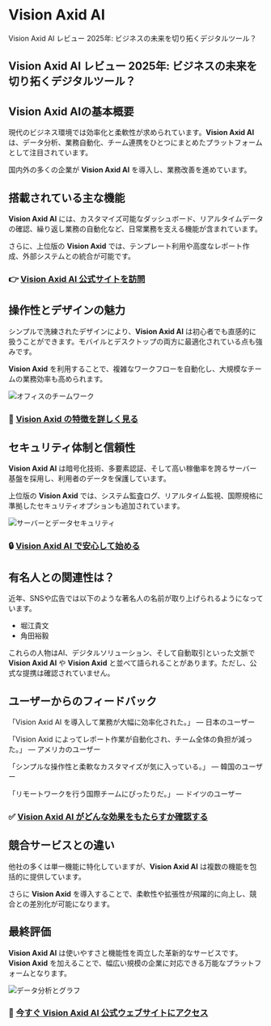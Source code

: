 # Vision Axid AI
Vision Axid AI レビュー 2025年: ビジネスの未来を切り拓くデジタルツール？
## Vision Axid AI レビュー 2025年: ビジネスの未来を切り拓くデジタルツール？

## Vision Axid AIの基本概要
現代のビジネス環境では効率化と柔軟性が求められています。**Vision Axid AI** は、データ分析、業務自動化、チーム連携をひとつにまとめたプラットフォームとして注目されています。  

国内外の多くの企業が **Vision Axid AI** を導入し、業務改善を進めています。

## 搭載されている主な機能
**Vision Axid AI** には、カスタマイズ可能なダッシュボード、リアルタイムデータの確認、繰り返し業務の自動化など、日常業務を支える機能が含まれています。  

さらに、上位版の **Vision Axid** では、テンプレート利用や高度なレポート作成、外部システムとの統合が可能です。

### 👉 **[Vision Axid AI 公式サイトを訪問](https://visionaxidai.jp.net)**

## 操作性とデザインの魅力
シンプルで洗練されたデザインにより、**Vision Axid AI** は初心者でも直感的に扱うことができます。モバイルとデスクトップの両方に最適化されている点も強みです。  

**Vision Axid** を利用することで、複雑なワークフローを自動化し、大規模なチームの業務効率も高められます。

![オフィスのチームワーク](https://img.pikbest.com/origin/10/42/79/833pIkbEsTWkV.jpg!w700wp)

### 🔗 **[Vision Axid の特徴を詳しく見る](https://visionaxidai.jp.net)**

## セキュリティ体制と信頼性
**Vision Axid AI** は暗号化技術、多要素認証、そして高い稼働率を誇るサーバー基盤を採用し、利用者のデータを保護しています。  

上位版の **Vision Axid** では、システム監査ログ、リアルタイム監視、国際規格に準拠したセキュリティオプションも追加されています。

![サーバーとデータセキュリティ](https://optage.co.jp/business/contents/feature/cloud-utilization/img/server-security_00.jpg)

### 🔒 **[Vision Axid AI で安心して始める](https://visionaxidai.jp.net)**

## 有名人との関連性は？
近年、SNSや広告では以下のような著名人の名前が取り上げられるようになっています。  

- 堀江貴文
- 角田裕毅  

これらの人物はAI、デジタルソリューション、そして自動取引といった文脈で **Vision Axid AI** や **Vision Axid** と並べて語られることがあります。ただし、公式な提携は確認されていません。

## ユーザーからのフィードバック
「Vision Axid AI を導入して業務が大幅に効率化された。」 — 日本のユーザー  

「Vision Axid によってレポート作業が自動化され、チーム全体の負担が減った。」 — アメリカのユーザー  

「シンプルな操作性と柔軟なカスタマイズが気に入っている。」 — 韓国のユーザー  

「リモートワークを行う国際チームにぴったりだ。」 — ドイツのユーザー  

### ✅ **[Vision Axid AI がどんな効果をもたらすか確認する](https://visionaxidai.jp.net)**

## 競合サービスとの違い
他社の多くは単一機能に特化していますが、**Vision Axid AI** は複数の機能を包括的に提供しています。  

さらに **Vision Axid** を導入することで、柔軟性や拡張性が飛躍的に向上し、競合との差別化が可能になります。

## 最終評価
**Vision Axid AI** は使いやすさと機能性を両立した革新的なサービスです。  
**Vision Axid** を加えることで、幅広い規模の企業に対応できる万能なプラットフォームとなります。  

![データ分析とグラフ](https://www.wingarc.com/img/blog/graphs_01.jpg)

### 🚀 **[今すぐ Vision Axid AI 公式ウェブサイトにアクセス](https://visionaxidai.jp.net)**
